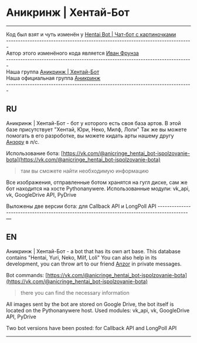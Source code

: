 # Аникринж | Хентай-Бот 
____________________________________________________________________________________________ 
 
Код был взят и чуть изменён у [Hentai Bot | Чат-бот с картиночками](https://vk.com/hen_bot)<br>
-------------------------------------------------------------------------------<br>
Автор этого изменёного кода является [Иван Фрунза](https://vk.com/lover_kotik)<br>
-------------------------------------------------------------------------------<br>
Наша группа [Аникринж | Хентай-Бот](https://vk.com/anicringe_hentai_bot)<br>
Наша официальная группа [Аникринж](https://vk.com/anicringe_anime)<br>
-------------------------------------------------------------------------------<br> 
## RU 
Аникринж | Хентай-Бот - бот у которого есть своя база артов. 
В этой базе присутствует "Хентай, Юри, Неко, Милф, Лоли" 
Так же вы можете помогать в его разроботке, вы можете кидать арты нашему другу [Анзору](https://vk.com/fallen.demon) в л/с.<br>
 
Использование бота: [https://vk.com/@anicringe_hentai_bot-ispolzovanie-bota](https://vk.com/@anicringe_hentai_bot-ispolzovanie-bota) 
> там вы сможете найти необходимую информацию 
 
Все изображения, отправленные ботом хранятся на гугл диске, сам же бот находится на хосте Pythonanywere. 
Использованные модули: vk_api, vk, GoogleDrive API, PyDrive 
 
Выложены две версии бота: для Callback API и LongPoll API 
-------------------------------------------------------------------------------------------— 
## EN 
Аникринж | Хентай-Бот - a bot that has its own art base. 
This database contains "Hentai, Yuri, Neko, Milf, Loli" 
You can also help in its development, you can throw art to our friend [Anzor](https://vk.com/fallen.demon) in private messages. 
 
Bot commands: [https://vk.com/@anicringe_hentai_bot-ispolzovanie-bota](https://vk.com/@anicringe_hentai_bot-ispolzovanie-bota) 
> there you can find the necessary information 
 
All images sent by the bot are stored on Google Drive, the bot itself is located on the Pythonanywere host. 
Used modules: vk_api, vk, GoogleDrive API, PyDrive 
 
Two bot versions have been posted: for Callback API and LongPoll API 
____________________________________________________________________________________________

